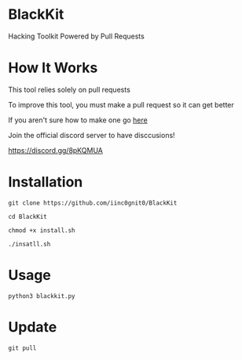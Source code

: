 # BlackKit

Hacking Toolkit Powered by Pull Requests

# How It Works

This tool relies solely on pull requests

To improve this tool, you must make a pull request so it can get better

If you aren't sure how to make one go [here](https://www.youtube.com/watch?v=rgbCcBNZcdQ)

Join the official discord server to have disccusions!

https://discord.gg/8pKQMUA

# Installation

`git clone https://github.com/iinc0gnit0/BlackKit`

`cd BlackKit`

`chmod +x install.sh`

`./insatll.sh`

# Usage

`python3 blackkit.py`

# Update

`git pull`
